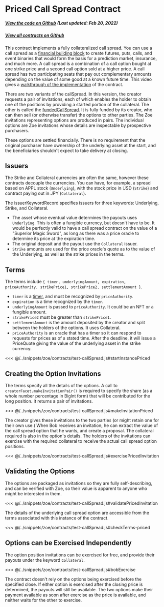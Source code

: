 # Priced Call Spread Contract

<Zoe-Version/>

##### [View the code on Github](https://github.com/Agoric/agoric-sdk/blob/4e0aece631d8310c7ab8ef3f46fad8981f64d208/packages/zoe/src/contracts/callSpread/pricedCallSpread.js) (Last updated: Feb 20, 2022)
##### [View all contracts on Github](https://github.com/Agoric/agoric-sdk/tree/master/packages/zoe/src/contracts)

This contract implements a fully collateralized call spread. You can use a call spread as a
[financial building block](https://youtu.be/m5Pf2d1tHCs) to create futures, puts, calls, and event
binaries that would form the basis for a prediction market, insurance, and much more. A call spread
is a combination of a call option bought at one strike price and a second call option sold at a
higher price. A call spread has two participating seats that pay out complementary amounts depending
on the value of some good at a known future time. This video gives a
[walkthrough of the implementation](https://youtu.be/m5Pf2d1tHCs?t=3566) of the contract.

There are two variants of the callSpread.  In this version, the creator requests a pair of
invitations, each of which enables the holder to obtain one of the positions by providing a started
portion of the collateral. The other is called the [fundedCallSpread](./fundedCallSpread). It is
fully funded by its creator, who can then sell (or otherwise transfer) the options to other parties.
The Zoe invitations representing options are produced in pairs.  The individual options are Zoe
invitations whose details are inspectable by prospective purchasers.

These options are settled financially. There is no requirement that the original purchaser have
ownership of the underlying asset at the start, and the beneficiaries shouldn't expect to take
delivery at closing.

## Issuers

The Strike and Collateral currencies are often the same, however these contracts decouple the
currencies. You can have, for example, a spread based on APPL stock (`Underlying`), with the stock
price in USD (`Strike`) and contract paying out in JPY (`Collateral`).

The issuerKeywordRecord specifies issuers for three keywords: Underlying, Strike, and Collateral.
 * The asset whose eventual value determines the payouts uses `Underlying`. This is often a fungible
   currency, but doesn't have to be. It would be perfectly valid to have a call spread contract on
   the value of a "Superior Magic Sword", as long as there was a price oracle to determine its price
   at the expiration time.
 * The original deposit and the payout use the `Collateral` issuer.
 * `Strike` amounts are used for the price oracle's quote as to the value of the Underlying, as
   well as the strike prices in the terms.

## Terms

The terms include `{ timer, underlyingAmount, expiration, priceAuthority, strikePrice1,
strikePrice2, settlementAmount }`.
 * `timer` is a [timer](/reference/repl/timerServices), and must be recognized by `priceAuthority`.
 * `expiration` is a time recognized by the `timer`.
 * `underlyingAmount` is passed to `priceAuthority`. It could be an NFT or a fungible amount.
 * `strikePrice2` must be greater than `strikePrice1`.
 * `settlementAmount` is the amount deposited by the creator and split between the holders of the
 options. It uses Collateral.
 * `priceAuthority` is an oracle that has a timer so it can respond to requests for prices as of a
   stated time. After the deadline, it will issue a PriceQuote giving the value of the underlying
   asset in the strike currency.

<<< @/../snippets/zoe/contracts/test-callSpread.js#startInstancePriced

## Creating the Option Invitations

The terms specify all the details of the options. A call to `creatorFacet.makeInvitationPair()` is
required to specify the share (as a whole number percentage in BigInt form) that will be contributed for the long
position. It returns a pair of invitations.

<<< @/../snippets/zoe/contracts/test-callSpread.js#makeInvitationPriced

The creator gives these invitations to the two parties (or might retain one for their own use.) When
Bob receives an invitation, he can extract the value of the call spread option that he wants, and
create a proposal. The collateral required is also in the option's details. The holders of the
invitations can exercise with the required collateral to receive the actual call spread option
positions.

<<< @/../snippets/zoe/contracts/test-callSpread.js#exercisePricedInvitation

## Validating the Options

The options are packaged as invitations so they are fully self-describing, and can be verified with
Zoe, so their value is apparent to anyone who might be interested in them.

<<< @/../snippets/zoe/contracts/test-callSpread.js#validatePricedInvitation

The details of the underlying call spread option are accessible from the terms associated with this
instance of the contract.

<<< @/../snippets/zoe/contracts/test-callSpread.js#checkTerms-priced

## Options can be Exercised Independently

 The option position invitations can be exercised for free, and provide their payouts under the
keyword `Collateral`.

<<< @/../snippets/zoe/contracts/test-callSpread.js#bobExercise

The contract doesn't rely on the options being exercised before the specified close. If either
option is exercised after the closing price is determined, the payouts will still be available. The
two options make their payment available as soon after exercise as the price is available, and
neither waits for the other to exercise.
